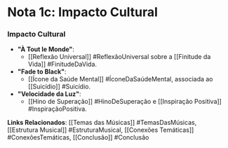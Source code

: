 # Nota 1c: Impacto Cultural

### Impacto Cultural

- **"À Tout le Monde"**:
    - [[Reflexão Universal]] #ReflexãoUniversal sobre a [[Finitude da Vida]] #FinitudeDaVida.
- **"Fade to Black"**:
    - [[Ícone da Saúde Mental]] #ÍconeDaSaúdeMental, associada ao [[Suicídio]] #Suicídio.
- **"Velocidade da Luz"**:
    - [[Hino de Superação]] #HinoDeSuperação e [[Inspiração Positiva]] #InspiraçãoPositiva.

**Links Relacionados**: [[Temas das Músicas]] #TemasDasMúsicas, [[Estrutura Musical]] #EstruturaMusical, [[Conexões Temáticas]] #ConexõesTemáticas, [[Conclusão]] #Conclusão